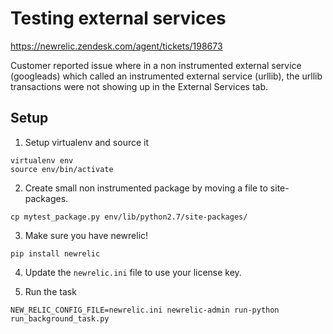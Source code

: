 # Testing external services
https://newrelic.zendesk.com/agent/tickets/198673

Customer reported issue where in a non instrumented external service (googleads)
which called an instrumented external service (urllib), the urllib transactions
were not showing up in the External Services tab.

## Setup

1. Setup virtualenv and source it

```
virtualenv env
source env/bin/activate
```

2. Create small non instrumented package by moving a file to site-packages.

```
cp mytest_package.py env/lib/python2.7/site-packages/
```

3. Make sure you have newrelic!

```
pip install newrelic
```

4. Update the `newrelic.ini` file to use your license key.

5. Run the task

```
NEW_RELIC_CONFIG_FILE=newrelic.ini newrelic-admin run-python run_background_task.py
```
